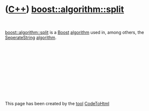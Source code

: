 



 

 

 

 

 

([C++](Cpp.md)) [boost::algorithm::split](CppBoostSplit.md)
=============================================================

 

[boost::algorithm::split](CppBoostSplit.md) is a [Boost](CppBoost.md)
[algorithm](CppAlgorithm.md) used in, among others, the
[SeperateString](CppSeperateString.md) [algorithm](CppAlgorithm.md).

 

 

 

 

 





 




This page has been created by the [tool](Tools.md)
[CodeToHtml](ToolCodeToHtml.md)
